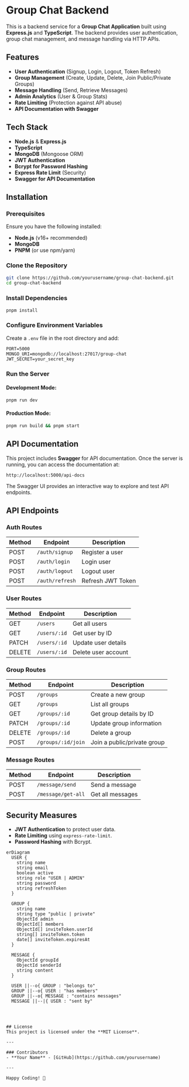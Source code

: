 # Group Chat Backend

This is a backend service for a **Group Chat Application** built using **Express.js** and **TypeScript**. The backend provides user authentication, group chat management, and message handling via HTTP APIs.

## Features
- **User Authentication** (Signup, Login, Logout, Token Refresh)
- **Group Management** (Create, Update, Delete, Join Public/Private Groups)
- **Message Handling** (Send, Retrieve Messages)
- **Admin Analytics** (User & Group Stats)
- **Rate Limiting** (Protection against API abuse)
- **API Documentation with Swagger**

## Tech Stack
- **Node.js** & **Express.js**
- **TypeScript**
- **MongoDB** (Mongoose ORM)
- **JWT Authentication**
- **Bcrypt for Password Hashing**
- **Express Rate Limit** (Security)
- **Swagger for API Documentation**

## Installation

### Prerequisites
Ensure you have the following installed:
- **Node.js** (v16+ recommended)
- **MongoDB**
- **PNPM** (or use npm/yarn)

### Clone the Repository
```sh
git clone https://github.com/yourusername/group-chat-backend.git
cd group-chat-backend
```

### Install Dependencies
```sh
pnpm install
```

### Configure Environment Variables
Create a `.env` file in the root directory and add:
```env
PORT=5000
MONGO_URI=mongodb://localhost:27017/group-chat
JWT_SECRET=your_secret_key
```

### Run the Server
#### Development Mode:
```sh
pnpm run dev
```

#### Production Mode:
```sh
pnpm run build && pnpm start
```

## API Documentation
This project includes **Swagger** for API documentation. Once the server is running, you can access the documentation at:

```
http://localhost:5000/api-docs
```

The Swagger UI provides an interactive way to explore and test API endpoints.

## API Endpoints

### **Auth Routes**
| Method | Endpoint         | Description        |
|--------|----------------|--------------------|
| POST   | `/auth/signup`  | Register a user   |
| POST   | `/auth/login`   | Login user        |
| POST   | `/auth/logout`  | Logout user       |
| POST   | `/auth/refresh` | Refresh JWT Token |

### **User Routes**
| Method | Endpoint      | Description             |
|--------|--------------|-------------------------|
| GET    | `/users`     | Get all users          |
| GET    | `/users/:id` | Get user by ID         |
| PATCH  | `/users/:id` | Update user details    |
| DELETE | `/users/:id` | Delete user account    |

### **Group Routes**
| Method | Endpoint              | Description                   |
|--------|----------------------|-------------------------------|
| POST   | `/groups`            | Create a new group           |
| GET    | `/groups`            | List all groups              |
| GET    | `/groups/:id`        | Get group details by ID      |
| PATCH  | `/groups/:id`        | Update group information     |
| DELETE | `/groups/:id`        | Delete a group               |
| POST   | `/groups/:id/join`   | Join a public/private group  |

### **Message Routes**
| Method | Endpoint                | Description                |
|--------|------------------------|----------------------------|
| POST   | `/message/send`        | Send a message            |
| POST   | `/message/get-all`     | Get all messages          |

## Security Measures
- **JWT Authentication** to protect user data.
- **Rate Limiting** using `express-rate-limit`.
- **Password Hashing** with Bcrypt.

```mermaid
erDiagram
  USER {
    string name
    string email
    boolean active
    string role "USER | ADMIN"
    string password
    string refreshToken
  }
  
  GROUP {
    string name
    string type "public | private"
    ObjectId admin
    ObjectId[] members
    ObjectId[] inviteToken.userId
    string[] inviteToken.token
    date[] inviteToken.expiresAt
  }
  
  MESSAGE {
    ObjectId groupId
    ObjectId senderId
    string content
  }

  USER ||--o{ GROUP : "belongs to"
  GROUP ||--o{ USER : "has members"
  GROUP ||--o{ MESSAGE : "contains messages"
  MESSAGE ||--|{ USER : "sent by"




## License
This project is licensed under the **MIT License**.

---

### Contributors
- **Your Name** - [GitHub](https://github.com/yourusername)

---

Happy Coding! 🚀